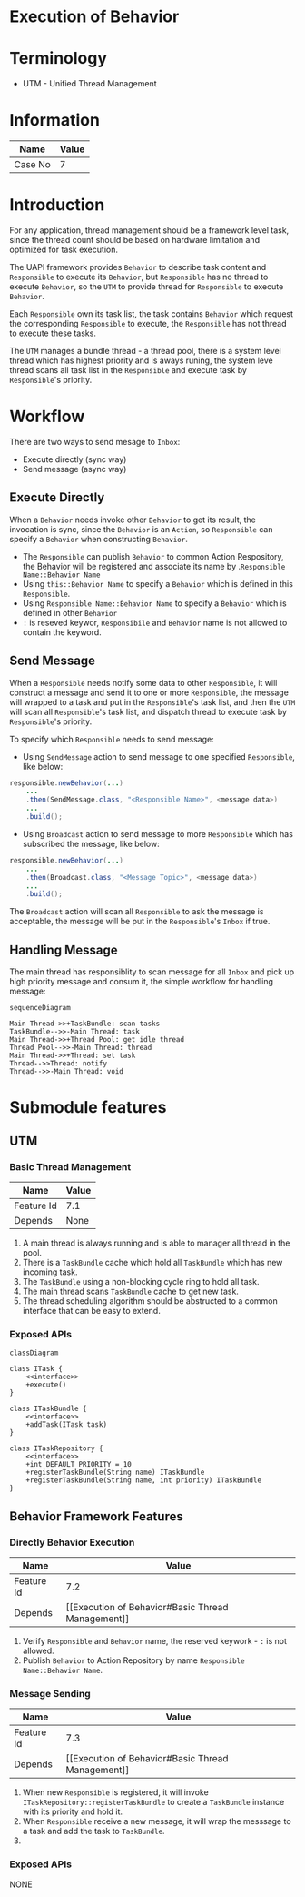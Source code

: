 Execution of Behavior
======

# Terminology

* UTM - Unified Thread Management

# Information
| Name | Value |
| ------ | ------ |
| Case No |  7 |

# Introduction
For any application, thread management should be a framework level task, since the thread count should be based on hardware limitation and optimized for task execution.

The UAPI framework provides `Behavior` to describe task content and `Responsible` to execute its `Behavior`, but `Responsible` has no thread to execute `Behavior`, so the `UTM` to provide thread for `Responsible` to execute `Behavior`.

Each `Responsible` own its task list, the task contains `Behavior` which request the corresponding `Responsible` to execute, the `Responsible` has not thread to execute these tasks.

The `UTM` manages a bundle thread - a thread pool, there is a system level thread which has highest priority and is aways runing, the system leve thread scans all task list in the `Responsible` and execute task by `Responsible`'s priority. 

# Workflow

There are two ways to send mesage to `Inbox`:
* Execute directly (sync way)
* Send message (async way)

## Execute Directly
When a `Behavior` needs invoke other `Behavior` to get its result, the invocation is sync, since the `Behavior` is an `Action`, so `Responsible` can specify a `Behavior` when constructing `Behavior`.

* The `Responsible` can publish `Behavior` to common Action Respository, the Behavior will be registered and associate its name by .`Responsible Name::Behavior Name`
* Using `this::Behavior Name` to specify a `Behavior` which is defined in this `Responsible`.
* Using `Responsible Name::Behavior Name` to specify a `Behavior` which is defined in other `Behavior`
* `:` is reseved keywor, `Responsibile` and `Behavior` name is not allowed to contain the keyword. 

## Send Message
When a `Responsible` needs notify some data to other `Responsible`, it will construct a message and send it to one or more `Responsible`, the message will wrapped to a task and put in the `Responsible`'s task list, and then the `UTM` will scan all `Responsible`'s task list, and dispatch thread to execute task by `Responsible`'s priority.

To specify which `Responsible` needs to send message:
* Using `SendMessage` action to send message to one specified `Responsible`, like below:
```java
responsible.newBehavior(...)
	...
	.then(SendMessage.class, "<Responsible Name>", <message data>)
	...
	.build();
```

* Using `Broadcast` action to send message to more `Responsible` which has subscribed the message, like below:
```java
responsible.newBehavior(...)
	...
	.then(Broadcast.class, "<Message Topic>", <message data>)
	...
	.build();
```
The `Broadcast` action will scan all `Responsible` to ask the message is acceptable, the message will be put in the `Responsible`'s `Inbox` if true.

## Handling Message
The main thread has responsiblity to scan message for all `Inbox` and pick up high priority message and consum it, the simple workflow for handling message:
```mermaid
sequenceDiagram

Main Thread->>+TaskBundle: scan tasks
TaskBundle-->>-Main Thread: task
Main Thread->>+Thread Pool: get idle thread
Thread Pool-->>-Main Thread: thread
Main Thread->>+Thread: set task
Thread-->>Thread: notify
Thread-->>-Main Thread: void

```

# Submodule features

## UTM
### Basic Thread Management
| Name | Value |
| ------ | ------ |
| Feature Id | 7.1 |
| Depends | None |

1. A main thread is always running and is able to manager all thread in the pool.
2. There is a `TaskBundle` cache which hold all `TaskBundle` which has new incoming task.
3. The `TaskBundle` using a non-blocking cycle ring to hold all task.
4. The main thread scans `TaskBundle` cache to get new task.
5. The thread scheduling algorithm should be abstructed to a common interface that can be easy to extend.

### Exposed APIs

```mermaid
classDiagram

class ITask {
	<<interface>>
	+execute()
}

class ITaskBundle {
	<<interface>>
	+addTask(ITask task)
}

class ITaskRepository {
	<<interface>>
	+int DEFAULT_PRIORITY = 10
	+registerTaskBundle(String name) ITaskBundle
	+registerTaskBundle(String name, int priority) ITaskBundle
}
```

## Behavior Framework Features

### Directly Behavior Execution

| Name | Value |
| ------ | ------ |
| Feature Id | 7.2 |
| Depends | [[Execution of Behavior#Basic Thread Management]] |

1. Verify `Responsible` and `Behavior` name, the reserved keywork - `:` is not allowed.
2. Publish `Behavior` to Action Repository by name `Responsible Name::Behavior Name`.

### Message Sending

| Name | Value |
| ------ | ------ |
| Feature Id | 7.3 |
| Depends | [[Execution of Behavior#Basic Thread Management]] |

1. When new `Responsible` is registered, it will invoke `ITaskRepository::registerTaskBundle` to create a `TaskBundle` instance with its priority and hold it.
2. When `Responsible` receive a new message, it will wrap the messsage to a task and add the task to `TaskBundle`.
3. 

### Exposed APIs
NONE
